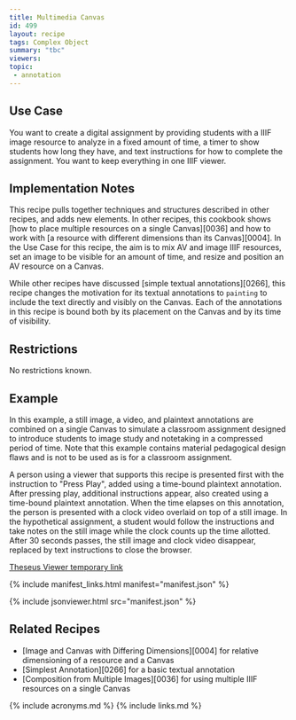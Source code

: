 ```yaml
---
title: Multimedia Canvas
id: 499
layout: recipe
tags: Complex Object
summary: "tbc"
viewers:
topic: 
 - annotation
---
```


## Use Case

You want to create a digital assignment by providing students with a IIIF image resource to analyze in a fixed amount of time, a timer to show students how long they have, and text instructions for how to complete the assignment. You want to keep everything in one IIIF viewer.

## Implementation Notes

This recipe pulls together techniques and structures described in other recipes, and adds new elements. In other recipes, this cookbook shows [how to place multiple resources on a single Canvas][0036] and how to work with [a resource with different dimensions than its Canvas][0004]. In the Use Case for this recipe, the aim is to mix AV and image IIIF resources, set an image to be visible for an amount of time, and resize and position an AV resource on a Canvas.

While other recipes have discussed [simple textual annotations][0266], this recipe changes the motivation for its textual annotations to `painting` to include the text directly and visibly on the Canvas. Each of the annotations in this recipe is bound both by its placement on the Canvas and by its time of visibility.

## Restrictions

No restrictions known.

## Example

In this example, a still image, a video, and plaintext annotations are combined on a single Canvas to simulate a classroom assignment designed to introduce students to image study and notetaking in a compressed period of time. Note that this example contains material pedagogical design flaws and is not to be used as is for a classroom assignment.

A person using a viewer that supports this recipe is presented first with the instruction to "Press Play", added using a time-bound plaintext annotation. After pressing play, additional instructions appear, also created using a time-bound plaintext annotation. When the time elapses on this annotation, the person is presented with a clock video overlaid on top of a still image. In the hypothetical assignment, a student would follow the instructions and take notes on the still image while the clock counts up the time allotted. After 30 seconds passes, the still image and clock video disappear, replaced by text instructions to close the browser.

[Theseus Viewer temporary link](https://theseus-viewer.netlify.app/?iiif-content=http://localhost:4000//recipe/0489-multimedia-canvas/manifest.json)

{% include manifest_links.html manifest="manifest.json" %}

{% include jsonviewer.html src="manifest.json" %}

## Related Recipes

* [Image and Canvas with Differing Dimensions][0004] for relative dimensioning of a resource and a Canvas
* [Simplest Annotation][0266] for a basic textual annotation
* [Composition from Multiple Images][0036] for using multiple IIIF resources on a single Canvas

{% include acronyms.md %}
{% include links.md %}

